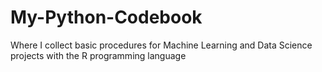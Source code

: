 # My-Python-Codebook
Where I collect basic procedures for Machine Learning and Data Science projects with the R programming language

